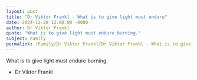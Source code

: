 ```yaml
---
layout: post
title: "Dr Viktor Frankl - What is to give light must endure"
date: 2024-12-28 12:00:00 -0000
author: Dr Viktor Frankl
quote: "What is to give light must endure burning."
subject: Family
permalink: /Family/Dr Viktor Frankl/Dr Viktor Frankl - What is to give light must endure
---
```


What is to give light must endure burning.

- Dr Viktor Frankl
